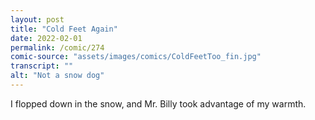 ```yaml
---
layout: post
title: "Cold Feet Again"
date: 2022-02-01
permalink: /comic/274
comic-source: "assets/images/comics/ColdFeetToo_fin.jpg"
transcript: ""
alt: "Not a snow dog"
---
```

I flopped down in the snow, and Mr. Billy took advantage of my warmth.
